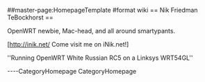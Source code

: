 \#\#master-page:HomepageTemplate \#format wiki == Nik Friedman
TeBockhorst ==

OpenWRT newbie, Mac-head, and all around smartypants.

\[<http://inik.net/> Come visit me on iNik.net!\]

''Running OpenWRT White Russian RC5 on a Linksys WRT54GL''

----CategoryHomepage CategoryHomepage
